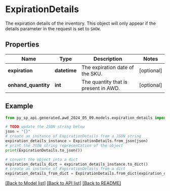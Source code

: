 # ExpirationDetails

The expiration details of the inventory. This object will only appear if the details parameter in the request is set to `SHOW`.

## Properties

Name | Type | Description | Notes
------------ | ------------- | ------------- | -------------
**expiration** | **datetime** | The expiration date of the SKU. | [optional] 
**onhand_quantity** | **int** | The quantity that is present in AWD. | [optional] 

## Example

```python
from py_sp_api.generated.awd_2024_05_09.models.expiration_details import ExpirationDetails

# TODO update the JSON string below
json = "{}"
# create an instance of ExpirationDetails from a JSON string
expiration_details_instance = ExpirationDetails.from_json(json)
# print the JSON string representation of the object
print(ExpirationDetails.to_json())

# convert the object into a dict
expiration_details_dict = expiration_details_instance.to_dict()
# create an instance of ExpirationDetails from a dict
expiration_details_from_dict = ExpirationDetails.from_dict(expiration_details_dict)
```
[[Back to Model list]](../README.md#documentation-for-models) [[Back to API list]](../README.md#documentation-for-api-endpoints) [[Back to README]](../README.md)


